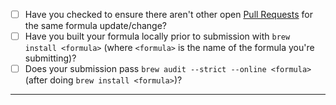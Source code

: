 - [ ] Have you checked to ensure there aren't other open [Pull Requests](https://github.com/kwilczynski/homebrew-pkenv/pulls) for the same formula update/change?
- [ ] Have you built your formula locally prior to submission with `brew install <formula>` (where `<formula>` is the name of the formula you're submitting)?
- [ ] Does your submission pass `brew audit --strict --online <formula>` (after doing `brew install <formula>`)?

-----
